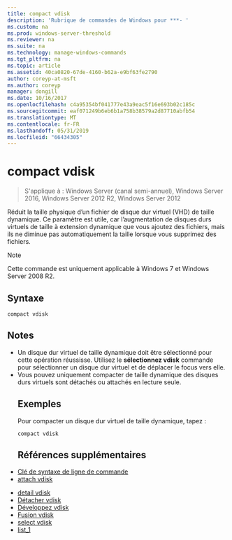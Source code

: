 ```yaml
---
title: compact vdisk
description: 'Rubrique de commandes de Windows pour ***- '
ms.custom: na
ms.prod: windows-server-threshold
ms.reviewer: na
ms.suite: na
ms.technology: manage-windows-commands
ms.tgt_pltfrm: na
ms.topic: article
ms.assetid: 40ca0820-67de-4160-b62a-e9bf63fe2790
author: coreyp-at-msft
ms.author: coreyp
manager: dongill
ms.date: 10/16/2017
ms.openlocfilehash: c4a95354bf041777e43a9eac5f16e693b02c185c
ms.sourcegitcommit: eaf071249b6eb6b1a758b38579a2d87710abfb54
ms.translationtype: MT
ms.contentlocale: fr-FR
ms.lasthandoff: 05/31/2019
ms.locfileid: "66434305"
---
```

# <a name="compact-vdisk"></a>compact vdisk

>S'applique à : Windows Server (canal semi-annuel), Windows Server 2016, Windows Server 2012 R2, Windows Server 2012

Réduit la taille physique d’un fichier de disque dur virtuel (VHD) de taille dynamique. Ce paramètre est utile, car l’augmentation de disques durs virtuels de taille à extension dynamique que vous ajoutez des fichiers, mais ils ne diminue pas automatiquement la taille lorsque vous supprimez des fichiers.
> [!NOTE]
> Cette commande est uniquement applicable à Windows 7 et Windows Server 2008 R2.
> ## <a name="syntax"></a>Syntaxe
> ```
> compact vdisk
> ```
> ## <a name="remarks"></a>Notes
> - Un disque dur virtuel de taille dynamique doit être sélectionné pour cette opération réussisse. Utilisez le **sélectionnez vdisk** commande pour sélectionner un disque dur virtuel et de déplacer le focus vers elle.
> - Vous pouvez uniquement compacter de taille dynamique des disques durs virtuels sont détachés ou attachés en lecture seule.
>   ## <a name="BKMK_Examples"></a>Exemples
>   Pour compacter un disque dur virtuel de taille dynamique, tapez :
>   ```
>   compact vdisk
>   ```
>   ## <a name="additional-references"></a>Références supplémentaires
> - [Clé de syntaxe de ligne de commande](command-line-syntax-key.md)
> - [attach vdisk](attach-vdisk.md)

-   [detail vdisk](detail-vdisk.md)
-   [Détacher vdisk](detach-vdisk.md)
-   [Développez vdisk](expand-vdisk.md)
-   [Fusion vdisk](merge-vdisk.md)
-   [select vdisk](select-vdisk.md)
-   [list_1](list_1.md)
